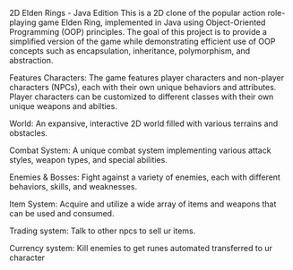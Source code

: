 2D Elden Rings - Java Edition
This is a 2D clone of the popular action role-playing game Elden Ring, implemented in Java using Object-Oriented Programming (OOP) principles. The goal of this project is to provide a simplified version of the game while demonstrating efficient use of OOP concepts such as encapsulation, inheritance, polymorphism, and abstraction.

Features
Characters: The game features player characters and non-player characters (NPCs), each with their own unique behaviors and attributes. Player characters can be customized to different classes with their own unique weapons and abilties.

World: An expansive, interactive 2D world filled with various terrains and obstacles.

Combat System: A unique combat system implementing various attack styles, weapon types, and special abilities.

Enemies & Bosses: Fight against a variety of enemies, each with different behaviors, skills, and weaknesses.

Item System: Acquire and utilize a wide array of items and weapons that can be used and consumed.

Trading system: Talk to other npcs to sell ur items.

Currency system: Kill enemies to get runes automated transferred to ur character
